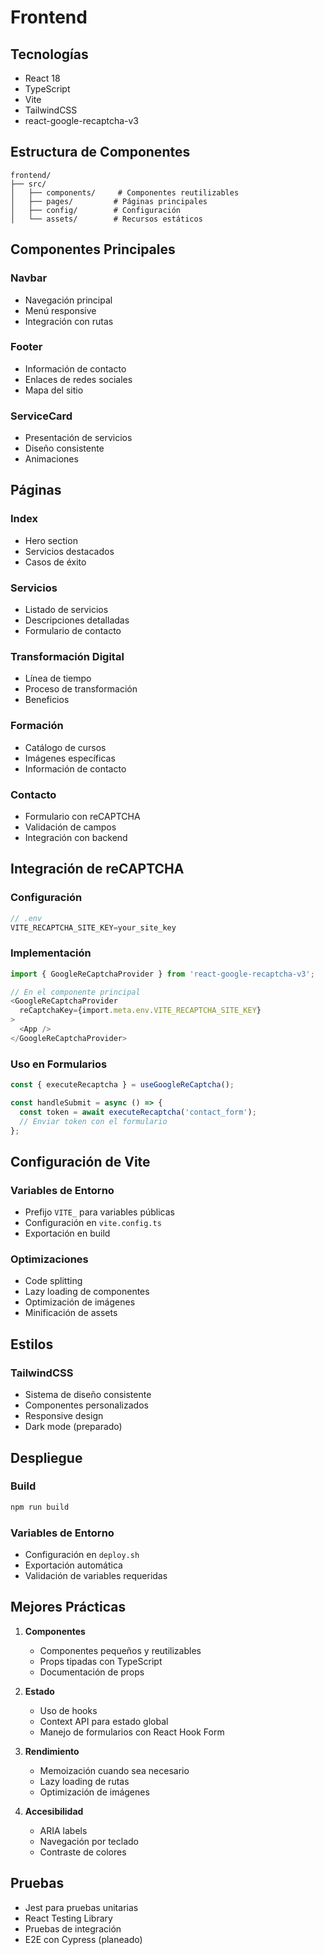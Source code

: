 # Frontend

## Tecnologías

- React 18
- TypeScript
- Vite
- TailwindCSS
- react-google-recaptcha-v3

## Estructura de Componentes

```
frontend/
├── src/
│   ├── components/     # Componentes reutilizables
│   ├── pages/         # Páginas principales
│   ├── config/        # Configuración
│   └── assets/        # Recursos estáticos
```

## Componentes Principales

### Navbar
- Navegación principal
- Menú responsive
- Integración con rutas

### Footer
- Información de contacto
- Enlaces de redes sociales
- Mapa del sitio

### ServiceCard
- Presentación de servicios
- Diseño consistente
- Animaciones

## Páginas

### Index
- Hero section
- Servicios destacados
- Casos de éxito

### Servicios
- Listado de servicios
- Descripciones detalladas
- Formulario de contacto

### Transformación Digital
- Línea de tiempo
- Proceso de transformación
- Beneficios

### Formación
- Catálogo de cursos
- Imágenes específicas
- Información de contacto

### Contacto
- Formulario con reCAPTCHA
- Validación de campos
- Integración con backend

## Integración de reCAPTCHA

### Configuración
```typescript
// .env
VITE_RECAPTCHA_SITE_KEY=your_site_key
```

### Implementación
```typescript
import { GoogleReCaptchaProvider } from 'react-google-recaptcha-v3';

// En el componente principal
<GoogleReCaptchaProvider
  reCaptchaKey={import.meta.env.VITE_RECAPTCHA_SITE_KEY}
>
  <App />
</GoogleReCaptchaProvider>
```

### Uso en Formularios
```typescript
const { executeRecaptcha } = useGoogleReCaptcha();

const handleSubmit = async () => {
  const token = await executeRecaptcha('contact_form');
  // Enviar token con el formulario
};
```

## Configuración de Vite

### Variables de Entorno
- Prefijo `VITE_` para variables públicas
- Configuración en `vite.config.ts`
- Exportación en build

### Optimizaciones
- Code splitting
- Lazy loading de componentes
- Optimización de imágenes
- Minificación de assets

## Estilos

### TailwindCSS
- Sistema de diseño consistente
- Componentes personalizados
- Responsive design
- Dark mode (preparado)

## Despliegue

### Build
```bash
npm run build
```

### Variables de Entorno
- Configuración en `deploy.sh`
- Exportación automática
- Validación de variables requeridas

## Mejores Prácticas

1. **Componentes**
   - Componentes pequeños y reutilizables
   - Props tipadas con TypeScript
   - Documentación de props

2. **Estado**
   - Uso de hooks
   - Context API para estado global
   - Manejo de formularios con React Hook Form

3. **Rendimiento**
   - Memoización cuando sea necesario
   - Lazy loading de rutas
   - Optimización de imágenes

4. **Accesibilidad**
   - ARIA labels
   - Navegación por teclado
   - Contraste de colores

## Pruebas

- Jest para pruebas unitarias
- React Testing Library
- Pruebas de integración
- E2E con Cypress (planeado) 